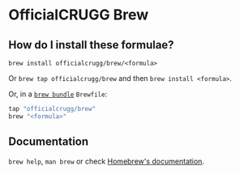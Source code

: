 # OfficialCRUGG Brew

## How do I install these formulae?

`brew install officialcrugg/brew/<formula>`

Or `brew tap officialcrugg/brew` and then `brew install <formula>`.

Or, in a [`brew bundle`](https://github.com/Homebrew/homebrew-bundle) `Brewfile`:

```ruby
tap "officialcrugg/brew"
brew "<formula>"
```

## Documentation

`brew help`, `man brew` or check [Homebrew's documentation](https://docs.brew.sh).
